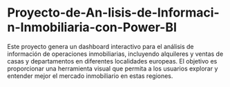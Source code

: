 # Proyecto-de-An-lisis-de-Informaci-n-Inmobiliaria-con-Power-BI
Este proyecto genera un dashboard interactivo para el análisis de información de operaciones inmobiliarias, incluyendo alquileres y ventas de casas y departamentos en diferentes localidades europeas. El objetivo es proporcionar una herramienta visual que permita a los usuarios explorar y entender mejor el mercado inmobiliario en estas regiones.

